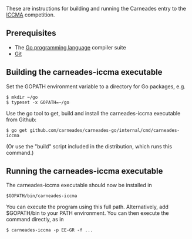 
These are instructions for building and running the Carneades entry to
the [ICCMA](http://argumentationcompetition.org/index.html)
competition.

## Prerequisites

- The [Go programming language](http://golang.org/) compiler suite
- [Git](http://git-scm.com/)

## Building the carneades-iccma executable

Set the GOPATH environment variable to a directory for Go packages, e.g.

    $ mkdir ~/go
	$ typeset -x GOPATH=~/go

Use the go tool to get, build and install the carneades-iccma
executable from Github:

    $ go get github.com/carneades/carneades-go/internal/cmd/carneades-iccma

(Or use the "build" script included in the distribution, which runs
this command.)

## Running the carneades-iccma executable

The carneades-iccma executable should now be installed in

    $GOPATH/bin/carneades-iccma

You can execute the program using this full path. Alternatively, add
$GOPATH/bin to your PATH environment. You can then execute the command
directly, as in

    $ carneades-iccma -p EE-GR -f ...


	









